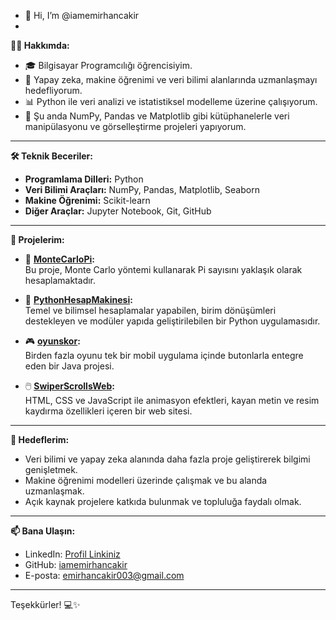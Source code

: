- 👋 Hi, I’m @iamemirhancakir
- 
**👨‍💻 Hakkımda:**  
- 🎓 Bilgisayar Programcılığı öğrencisiyim.  
- 🤖 Yapay zeka, makine öğrenimi ve veri bilimi alanlarında uzmanlaşmayı hedefliyorum.  
- 📊 Python ile veri analizi ve istatistiksel modelleme üzerine çalışıyorum.  
- 🌱 Şu anda NumPy, Pandas ve Matplotlib gibi kütüphanelerle veri manipülasyonu ve görselleştirme projeleri yapıyorum.  

---

**🛠️ Teknik Beceriler:**  
- **Programlama Dilleri:** Python  
- **Veri Bilimi Araçları:** NumPy, Pandas, Matplotlib, Seaborn  
- **Makine Öğrenimi:** Scikit-learn  
- **Diğer Araçlar:** Jupyter Notebook, Git, GitHub  

---

**📂 Projelerim:**  

- 🎲 **[MonteCarloPi](https://github.com/iamemirhancakir/MonteCarloPi):**  
  Bu proje, Monte Carlo yöntemi kullanarak Pi sayısını yaklaşık olarak hesaplamaktadır.  

- 🧮 **[PythonHesapMakinesi](https://github.com/iamemirhancakir/PythonHesapMakinesi):**  
  Temel ve bilimsel hesaplamalar yapabilen, birim dönüşümleri destekleyen ve modüler yapıda geliştirilebilen bir Python uygulamasıdır.  

- 🎮 **[oyunskor](https://github.com/iamemirhancakir/oyunskor):**  
  Birden fazla oyunu tek bir mobil uygulama içinde butonlarla entegre eden bir Java projesi.  

- 🖱️ **[SwiperScrollsWeb](https://github.com/iamemirhancakir/SwiperScrollsWeb):**  
  HTML, CSS ve JavaScript ile animasyon efektleri, kayan metin ve resim kaydırma özellikleri içeren bir web sitesi.   

---

**🎯 Hedeflerim:**  
- Veri bilimi ve yapay zeka alanında daha fazla proje geliştirerek bilgimi genişletmek.  
- Makine öğrenimi modelleri üzerinde çalışmak ve bu alanda uzmanlaşmak.  
- Açık kaynak projelere katkıda bulunmak ve topluluğa faydalı olmak.  

---

**📫 Bana Ulaşın:**  
- LinkedIn: [Profil Linkiniz](www.linkedin.com/in/emirhan-cakir-637674281)  
- GitHub: [iamemirhancakir](https://github.com/iamemirhancakir)  
- E-posta: [emirhancakir003@gmail.com](mailto:emirhancakir003@gmail.com)  

---

Teşekkürler! 💻✨  

<!---
iamemirhancakir/iamemirhancakir is a ✨ special ✨ repository because its `README.md` (this file) appears on your GitHub profile.
You can click the Preview link to take a look at your changes.
--->
